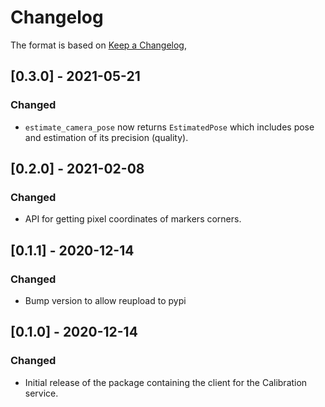 # Changelog

The format is based on [Keep a Changelog](https://keepachangelog.com/en/1.0.0/),

## [0.3.0] - 2021-05-21
### Changed
- `estimate_camera_pose` now returns `EstimatedPose` which includes pose and estimation of its precision (quality). 

## [0.2.0] - 2021-02-08
### Changed
- API for getting pixel coordinates of markers corners.

## [0.1.1] - 2020-12-14
### Changed
- Bump version to allow reupload to pypi

## [0.1.0] - 2020-12-14
### Changed
- Initial release of the package containing the client for the Calibration service.